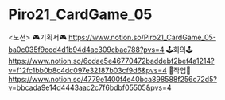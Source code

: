 # Piro21_CardGame_05

<노션>
🎮기획서🎮
https://www.notion.so/Piro21_CardGame_05-ba0c035f9ced4d1b94d4ac309cbac788?pvs=4
🕹️회의🕹️
https://www.notion.so/6cdae5e46770472baddebf2bef4a1214?v=f12fc1bb0b8c4dc097e32187b03cf9d6&pvs=4
🎲작업🎲
https://www.notion.so/4779e1400f4e40bca898588f256c72d5?v=bbcada9e14d4443aac2c7f6bdbf05505&pvs=4
